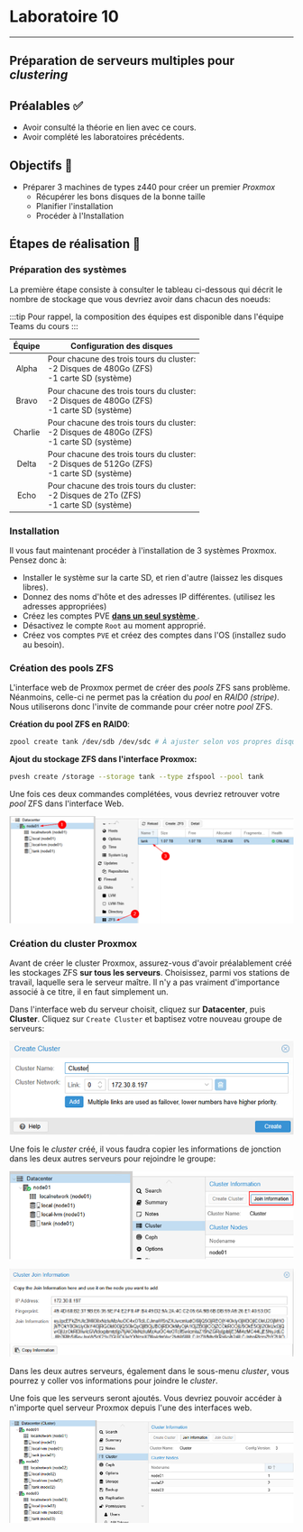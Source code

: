 # Laboratoire 10

* * *

## Préparation de serveurs multiples pour *clustering*

## Préalables ✅

- Avoir consulté la théorie en lien avec ce cours.
- Avoir complété les laboratoires précédents.

## Objectifs 🎯

- Préparer 3 machines de types z440 pour créer un premier *Proxmox*
    - Récupérer les bons disques de la bonne taille
    - Planifier l'installation
    - Procéder à l'Installation

## Étapes de réalisation 🔢

### Préparation des systèmes

La première étape consiste à consulter le tableau ci-dessous qui décrit le nombre de stockage que vous devriez avoir dans chacun des noeuds:

:::tip
Pour rappel, la composition des équipes est disponible dans l'équipe Teams du cours
:::

|Équipe|Configuration des disques|
|:------:|-------------------------|
|Alpha|Pour chacune des trois tours du cluster:<br/>-2 Disques de 480Go (ZFS)<br/>-1 carte SD (système)|
|Bravo|Pour chacune des trois tours du cluster:<br/>-2 Disques de 480Go (ZFS)<br/>-1 carte SD (système)|
|Charlie|Pour chacune des trois tours du cluster:<br/>-2 Disques de 480Go (ZFS)<br/>-1 carte SD (système)|
|Delta|Pour chacune des trois tours du cluster:<br/>-2 Disques de 512Go (ZFS)<br/>-1 carte SD (système)|
|Echo|Pour chacune des trois tours du cluster:<br/>-2 Disques de 2To (ZFS)<br/>-1 carte SD (système)|

### Installation

Il vous faut maintenant procéder à l'installation de 3 systèmes Proxmox. Pensez donc à:

- Installer le système sur la carte SD, et rien d'autre (laissez les disques libres).
- Donnez des noms d'hôte et des adresses IP différentes. (utilisez les adresses appropriées)
- Créez les comptes PVE **<u> dans un seul système </u>**.
- Désactivez le compte `Root` au moment approprié.
- Créez vos comptes `PVE` et créez des comptes dans l'OS (installez sudo au besoin).

### Création des pools ZFS

L'interface web de Proxmox permet de créer des *pools* ZFS sans problème. Néanmoins, celle-ci ne permet pas la création du *pool* en *RAID0 (stripe)*. Nous utiliserons donc l'invite de commande pour créer notre *pool* ZFS.

**Création du pool ZFS en RAID0**:
```bash
zpool create tank /dev/sdb /dev/sdc # À ajuster selon vos propres disques
```

**Ajout du stockage ZFS dans l'interface Proxmox:**
```bash
pvesh create /storage --storage tank --type zfspool --pool tank
```

Une fois ces deux commandes complétées, vous devriez retrouver votre *pool* ZFS dans l'interface Web.

![tank](../Assets/11/tank.png)

### Création du cluster Proxmox

Avant de créer le cluster Proxmox, assurez-vous d'avoir préalablement créé les stockages ZFS **sur tous les serveurs**. Choisissez, parmi vos stations de travail, laquelle sera le serveur maître. Il n'y a pas vraiment d'importance associé à ce titre, il en faut simplement un.

Dans l'interface web du serveur choisit, cliquez sur **Datacenter**, puis **Cluster**. Cliquez sur `Create Cluster` et baptisez votre nouveau groupe de serveurs:

![Cluster](../Assets/11/Cluster.png)

Une fois le *cluster* créé, il vous faudra copier les informations de jonction dans les deux autres serveurs pour rejoindre le groupe:

![JoinInfo](../Assets/11/JoinInfo.png)

![Fingerprint](../Assets/11/fingerprint.png)

Dans les deux autres serveurs, également dans le sous-menu *cluster*, vous pourrez y coller vos informations pour joindre le *cluster*.

Une fois que les serveurs seront ajoutés. Vous devriez pouvoir accéder à n'importe quel serveur Proxmox depuis l'une des interfaces web.

![fullcluster](../Assets/11/FullCluster.png)